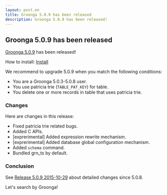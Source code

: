 ```yaml
---
layout: post.en
title: Groonga 5.0.9 has been released
description: Groonga 5.0.9 has been released!
---
```


## Groonga 5.0.9 has been released

[Groonga 5.0.9](/docs/news.html#release-5-0-9) has been released!

How to install: [Install](/docs/install.html)

We recommend to upgrade 5.0.9 when you match the following conditions:

  * You are a Groonga 5.0.3-5.0.8 user.
  * You use patricia trie (`TABLE_PAT_KEY`) for table.
  * You delete one or more records in table that uses patricia trie.

### Changes

Here are changes in this release:

  * Fixed patricia trie related bugs.
  * Added C APIs.
  * [exprerimental] Added expression rewrite mechanism.
  * [exprerimental] Added database global configuration mechanism.
  * Added `schema` command.
  * Bundled grn\_ts by default.

### Conclusion

See [Release 5.0.9 2015-10-29](/docs/news.html#release-5-0-9) about detailed changes since 5.0.8.

Let's search by Groonga!
